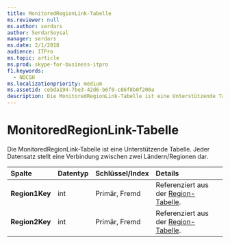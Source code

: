 ```yaml
---
title: MonitoredRegionLink-Tabelle
ms.reviewer: null
ms.author: serdars
author: SerdarSoysal
manager: serdars
ms.date: 2/1/2018
audience: ITPro
ms.topic: article
ms.prod: skype-for-business-itpro
f1.keywords:
  - NOCSH
ms.localizationpriority: medium
ms.assetid: cebda194-7be3-42d6-b6f0-c86f8b0f200a
description: Die MonitoredRegionLink-Tabelle ist eine Unterstützende Tabelle. Jeder Datensatz stellt eine Verbindung zwischen zwei Ländern/Regionen dar.
---
```


# <a name="monitoredregionlink-table"></a>MonitoredRegionLink-Tabelle
 
Die MonitoredRegionLink-Tabelle ist eine Unterstützende Tabelle. Jeder Datensatz stellt eine Verbindung zwischen zwei Ländern/Regionen dar.
  
|**Spalte**|**Datentyp**|**Schlüssel/Index**|**Details**|
|:-----|:-----|:-----|:-----|
|**Region1Key** <br/> |int  <br/> |Primär, Fremd  <br/> |Referenziert aus der [Region-Tabelle](region.md).  <br/> |
|**Region2Key** <br/> |int  <br/> |Primär, Fremd  <br/> |Referenziert aus der [Region-Tabelle](region.md).  <br/> |
   

